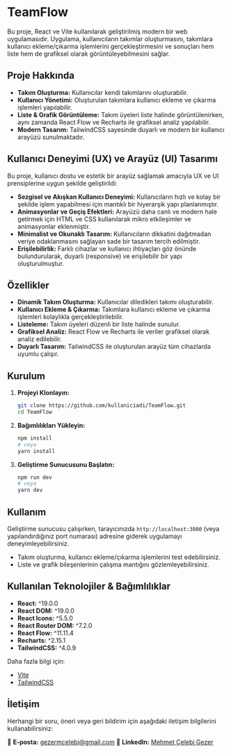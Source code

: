 # TeamFlow

Bu proje, React ve Vite kullanılarak geliştirilmiş modern bir web uygulamasıdır. Uygulama, kullanıcıların takımlar oluşturmasını, takımlara kullanıcı ekleme/çıkarma işlemlerini gerçekleştirmesini ve sonuçları hem liste hem de grafiksel olarak görüntüleyebilmesini sağlar.

## Proje Hakkında

- **Takım Oluşturma:** Kullanıcılar kendi takımlarını oluşturabilir.
- **Kullanıcı Yönetimi:** Oluşturulan takımlara kullanıcı ekleme ve çıkarma işlemleri yapılabilir.
- **Liste & Grafik Görüntüleme:** Takım üyeleri liste halinde görüntülenirken, aynı zamanda React Flow ve Recharts ile grafiksel analiz yapılabilir.
- **Modern Tasarım:** TailwindCSS sayesinde duyarlı ve modern bir kullanıcı arayüzü sunulmaktadır.

## Kullanıcı Deneyimi (UX) ve Arayüz (UI) Tasarımı

Bu proje, kullanıcı dostu ve estetik bir arayüz sağlamak amacıyla UX ve UI prensiplerine uygun şekilde geliştirildi:

- **Sezgisel ve Akışkan Kullanıcı Deneyimi:** Kullanıcıların hızlı ve kolay bir şekilde işlem yapabilmesi için mantıklı bir hiyerarşik yapı planlanmıştır.
- **Animasyonlar ve Geçiş Efektleri:** Arayüzü daha canlı ve modern hale getirmek için HTML ve CSS kullanılarak mikro etkileşimler ve animasyonlar eklenmiştir.
- **Minimalist ve Okunaklı Tasarım:** Kullanıcıların dikkatini dağıtmadan veriye odaklanmasını sağlayan sade bir tasarım tercih edilmiştir.
- **Erişilebilirlik:** Farklı cihazlar ve kullanıcı ihtiyaçları göz önünde bulundurularak, duyarlı (responsive) ve erişilebilir bir yapı oluşturulmuştur.

## Özellikler

- **Dinamik Takım Oluşturma:** Kullanıcılar diledikleri takımı oluşturabilir.
- **Kullanıcı Ekleme & Çıkarma:** Takımlara kullanıcı ekleme ve çıkarma işlemleri kolaylıkla gerçekleştirilebilir.
- **Listeleme:** Takım üyeleri düzenli bir liste halinde sunulur.
- **Grafiksel Analiz:** React Flow ve Recharts ile veriler grafiksel olarak analiz edilebilir.
- **Duyarlı Tasarım:** TailwindCSS ile oluşturulan arayüz tüm cihazlarda uyumlu çalışır.

## Kurulum

1. **Projeyi Klonlayın:**
    ```bash
    git clone https://github.com/kullaniciadi/TeamFlow.git
    cd TeamFlow
    ```

2. **Bağımlılıkları Yükleyin:**
    ```bash
    npm install
    # veya
    yarn install
    ```

3. **Geliştirme Sunucusunu Başlatın:**
    ```bash
    npm run dev
    # veya
    yarn dev
    ```

## Kullanım

Geliştirme sunucusu çalışırken, tarayıcınızda `http://localhost:3000` (veya yapılandırdığınız port numarası) adresine giderek uygulamayı deneyimleyebilirsiniz.

- Takım oluşturma, kullanıcı ekleme/çıkarma işlemlerini test edebilirsiniz.
- Liste ve grafik bileşenlerinin çalışma mantığını gözlemleyebilirsiniz.

## Kullanılan Teknolojiler & Bağımlılıklar

- **React:** ^19.0.0
- **React DOM:** ^19.0.0
- **React Icons:** ^5.5.0
- **React Router DOM:** ^7.2.0
- **React Flow:** ^11.11.4
- **Recharts:** ^2.15.1
- **TailwindCSS:** ^4.0.9

Daha fazla bilgi için:
- [Vite](https://vitejs.dev/)
- [TailwindCSS](https://tailwindcss.com/)

## İletişim

Herhangi bir soru, öneri veya geri bildirim için aşağıdaki iletişim bilgilerini kullanabilirsiniz:

📧 **E-posta:** [gezermcelebi@gmail.com](mailto:gezermcelebi@gmail.com)
🔗 **LinkedIn:** [Mehmet Çelebi Gezer](https://www.linkedin.com/in/mehmet-%C3%A7elebi-gezer-605a38217/)

